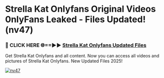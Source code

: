 # Strella Kat Onlyfans Original Videos 0nlyFans Leaked - Files Updated! (nv47)

<h3>🔴 CLICK HERE 🌐==►► <a href="https://tinyurl.com/2jnfzry5" rel="nofollow">Strella Kat Onlyfans Updated Files</a></h3>

Get Strella Kat Onlyfans and all content. Now you can access all videos and pictures of Strella Kat Onlyfans. New Updated Files 2025!

[![nv47](https://i.imgur.com/GyGTBgg.gif)](https://tinyurl.com/2jnfzry5)
